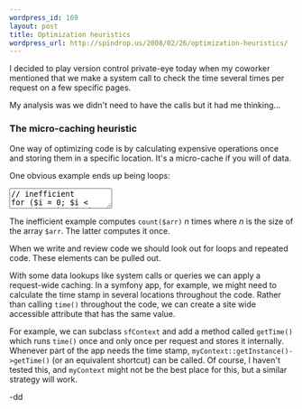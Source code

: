 ```yaml
--- 
wordpress_id: 169
layout: post
title: Optimization heuristics
wordpress_url: http://spindrop.us/2008/02/26/optimization-heuristics/
---
```

I decided to play version control private-eye today when my coworker mentioned that we make a system call to check the time several times per request on a few specific pages.

My analysis was we didn't need to have the calls but it had me thinking...
<!--more-->

### The micro-caching heuristic

One way of optimizing code is by calculating expensive operations once and storing them in a specific location.  It's a micro-cache if you will of data.

One obvious example ends up being loops:

<div><textarea name="code" class="php">
// inefficient
for ($i = 0; $i < count($arr); $i++)
{
// magic
}

// efficient
$arr_size = count($arr);
for ($i = 0; $i < $arr_size; $i++)
{
// magic
}
</textarea></div>

The inefficient example computes `count($arr)` *n* times where *n* is the size of the array `$arr`.  The latter computes it once.

When we write and review code we should look out for loops and repeated code.  These elements can be pulled out.

With some data lookups like system calls or queries we can apply a request-wide caching.  In a symfony app, for example, we might need to calculate the time stamp in several locations throughout the code.  Rather than calling `time()` throughout the code, we can create a site wide accessible attribute that has the same value.

For example, we can subclass `sfContext` and add a method called `getTime()` which runs `time()` once and only once per request and stores it internally.  Whenever part of the app needs the time stamp, `myContext::getInstance()->getTime()` (or an equivalent shortcut) can be called.  Of course, I haven't tested this, and `myContext` might not be the best place for this, but a similar strategy will work.

-dd

